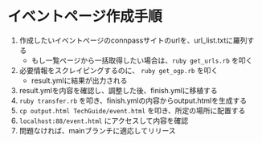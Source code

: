 # イベントページ作成手順
1. 作成したいイベントページのconnpassサイトのurlを、url_list.txtに羅列する
    - もし一覧ページから一括取得したい場合は、`ruby get_urls.rb` を叩く
1. 必要情報をスクレイピングするのに、 `ruby get_ogp.rb` を叩く
    - result.ymlに結果が出力される
1. result.ymlを内容を確認し、調整した後、finish.ymlに移植する
1. `ruby transfer.rb` を叩き、finish.ymlの内容からoutput.htmlを生成する
1. `cp output.html TechGuide/event.html` を叩き、所定の場所に配置する
1. `localhost:88/event.html` にアクセスして内容を確認
1. 問題なければ、mainブランチに適応してリリース
